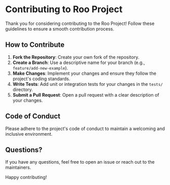 # Contributing to Roo Project

Thank you for considering contributing to the Roo Project! Follow these guidelines to ensure a smooth contribution process.

## How to Contribute

1. **Fork the Repository**: Create your own fork of the repository.
2. **Create a Branch**: Use a descriptive name for your branch (e.g., `feature/add-new-example`).
3. **Make Changes**: Implement your changes and ensure they follow the project's coding standards.
4. **Write Tests**: Add unit or integration tests for your changes in the `tests/` directory.
5. **Submit a Pull Request**: Open a pull request with a clear description of your changes.

## Code of Conduct

Please adhere to the project's code of conduct to maintain a welcoming and inclusive environment.

## Questions?

If you have any questions, feel free to open an issue or reach out to the maintainers.

Happy contributing!

